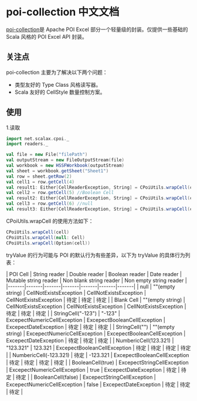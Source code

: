 # poi-collection 中文文档

[poi-collection](https://github.com/scalax/poi-collection)是 Apache POI
Excel 部分一个轻量级的封装。仅提供一些基础的 Scala 风格的 POI Excel API 封装。

## 关注点

poi-collection 主要为了解决以下两个问题：
* 类型友好的 Type Class 风格读写器。
* Scala 友好的 CellStyle 数量控制方案。

## 使用

1.读取

```scala
import net.scalax.cpoi._
import readers._

val file = new File("filePath")
val outputStream = new FileOutputStream(file)
val workbook = new HSSFWorkbook(outputStream)
val sheet = workbook.getSheet("Sheet1")
val row = sheet.getRow(2)
val cell1 = row.getCell(4)
val result1: Either[CellReaderException, String] = CPoiUtils.wrapCell(cell1).tryValue[String] //Right("Test")
val cell2 = row.getCell(5) //Boolean Cell
val result2: Either[CellReaderException, String] = CPoiUtils.wrapCell(cell2).tryValue[String] //Left(ExcepectStringCellException)
val cell3 = row.getCell(6) //null
val result3: Either[CellReaderException, String] = CPoiUtils.wrapCell(cell3).tryValue[Option[Double]] //Right(None)
```

CPoiUtils.wrapCell 的使用方法如下：
```scala
CPoiUtils.wrapCell(cell)
CPoiUtils.wrapCell(null: Cell)
CPoiUtils.wrapCell(Option(cell))
```

tryValue 的行为可能与 POI 的默认行为有些差异，以下为 tryValue 的具体行为列表：

| POI Cell | String reader | Double reader | Boolean reader | Date reader | Mutable string reader | Non blank string reader | Non empty string reader |
|-------|-------|-------|-------|-------|-------|-------|
| null | ""(empty string) | CellNotExistsException | CellNotExistsException | CellNotExistsException | 待定 | 待定 | 待定 |
| Blank Cell | ""(empty string) | CellNotExistsException | CellNotExistsException | CellNotExistsException | 待定 | 待定 | 待定 |
| StringCell("-123") | "-123" | ExcepectNumericCellException | ExcepectBooleanCellException | ExcepectDateException | 待定 | 待定 | 待定 |
| StringCell("") | ""(empty string) | ExcepectNumericCellException | ExcepectBooleanCellException | ExcepectDateException | 待定 | 待定 | 待定 |
| NumbericCell(123.321) | "123.321" | 123.321 | ExcepectBooleanCellException | 待定 | 待定 | 待定 | 待定 |
| NumbericCell(-123.321) | 待定 | -123.321 | ExcepectBooleanCellException | 待定 | 待定 | 待定 | 待定 |
| BooleanCell(true) | ExcepectStringCellException | ExcepectNumericCellException | true | ExcepectDateException | 待定 | 待定 | 待定 |
| BooleanCell(false) | ExcepectStringCellException | ExcepectNumericCellException | false | ExcepectDateException | 待定 | 待定 | 待定 |